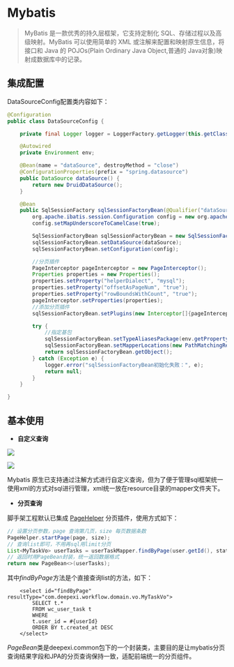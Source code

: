 # Mybatis

> MyBatis 是一款优秀的持久层框架，它支持定制化 SQL、存储过程以及高级映射。MyBatis 可以使用简单的 XML 或注解来配置和映射原生信息，将接口和 Java 的 POJOs(Plain Ordinary Java Object,普通的 Java对象)映射成数据库中的记录。

## 集成配置

DataSourceConfig配置类内容如下：

```java
@Configuration
public class DataSourceConfig {

    private final Logger logger = LoggerFactory.getLogger(this.getClass());

    @Autowired
    private Environment env;

    @Bean(name = "dataSource", destroyMethod = "close")
    @ConfigurationProperties(prefix = "spring.datasource")
    public DataSource dataSource() {
        return new DruidDataSource();
    }

    @Bean
    public SqlSessionFactory sqlSessionFactoryBean(@Qualifier("dataSource") DataSource dataSource) throws Exception {
        org.apache.ibatis.session.Configuration config = new org.apache.ibatis.session.Configuration();
        config.setMapUnderscoreToCamelCase(true);

        SqlSessionFactoryBean sqlSessionFactoryBean = new SqlSessionFactoryBean();
        sqlSessionFactoryBean.setDataSource(dataSource);
        sqlSessionFactoryBean.setConfiguration(config);

        //分页插件
        PageInterceptor pageInterceptor = new PageInterceptor();
        Properties properties = new Properties();
        properties.setProperty("helperDialect", "mysql");
        properties.setProperty("offsetAsPageNum", "true");
        properties.setProperty("rowBoundsWithCount", "true");
        pageInterceptor.setProperties(properties);
        //添加分页插件
        sqlSessionFactoryBean.setPlugins(new Interceptor[]{pageInterceptor});

        try {
            //指定基包
            sqlSessionFactoryBean.setTypeAliasesPackage(env.getProperty("mybatis.type-aliases-package"));
            sqlSessionFactoryBean.setMapperLocations(new PathMatchingResourcePatternResolver().getResources("classpath*:/mapper/*.xml"));
            return sqlSessionFactoryBean.getObject();
        } catch (Exception e) {
            logger.error("sqlSessionFactoryBean初始化失败：", e);
            return null;
        }
    }

}
```

## 基本使用

- **自定义查询**

 ![](http://p9vs76p49.bkt.clouddn.com/2018-09-02-15358776875306.jpg)

 ![](http://p9vs76p49.bkt.clouddn.com/2018-09-02-15358779637016.jpg)

Mybatis 原生已支持通过注解方式进行自定义查询，但为了便于管理sql框架统一使用xml的方式对sql进行管理，xml统一放在resource目录的mapper文件夹下。

- **分页查询**

脚手架工程默认已集成 [PageHelper](https://github.com/pagehelper/Mybatis-PageHelper) 分页插件，使用方式如下：

```java
// 设置分页参数，page 查询第几页，size 每页数据条数
PageHelper.startPage(page, size);
// 查询list即可，不用再sql用limit分页
List<MyTaskVo> userTasks = userTaskMapper.findByPage(user.getId(), status, role);
// 返回时用PageBean封装，统一返回数据格式
return new PageBean<>(userTasks);
```

其中*findByPage*方法是个直接查询list的方法，如下：

```
    <select id="findByPage" resultType="com.deepexi.workflow.domain.vo.MyTaskVo">
        SELECT t.*
        FROM wc_user_task t
        WHERE
        t.user_id = #{userId}
        ORDER BY t.created_at DESC
    </select>
```

*PageBean*类是deepexi.common包下的一个封装类，主要目的是让mybatis分页查询结果字段和JPA的分页查询保持一致，适配前端统一的分页组件。


